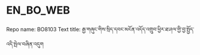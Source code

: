 # EN_BO_WEB
Repo name: BO8103
Text title: རྒྱ་གཞུང་གིས་སྲིད་དབང་མངོན་འདོད་འགྲུབ་ཕྱིར་ཐ་ཤལ་གྱི་བྱ་སྤྱོད་འདི་སྤེལ་བཞིན་འདུག